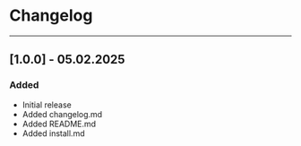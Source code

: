 # Changelog
---
## [1.0.0] - 05.02.2025
### Added
- Initial release
- Added changelog.md
- Added README.md
- Added install.md
